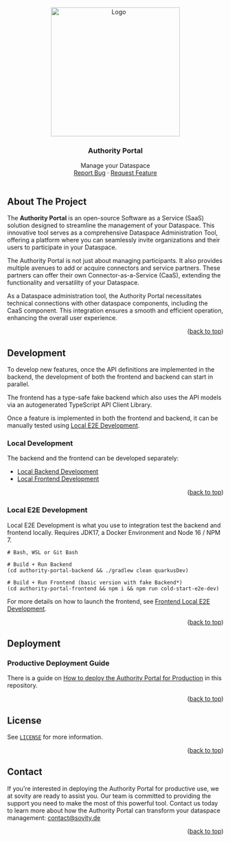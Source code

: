 <!-- Improved compatibility of back to top link: See: https://github.com/othneildrew/Best-README-Template/pull/73 -->

<a name="readme-top"></a>

<!-- PROJECT LOGO -->
<br />
<div align="center">
<a href="https://github.com/sovity/authority-portal">
<img src="https://raw.githubusercontent.com/sovity/edc-ui/main/src/assets/images/sovity_logo.svg" alt="Logo" width="300">
</a>

<h3 align="center">Authority Portal</h3>
<p align="center" style="padding-bottom:16px">
Manage your Dataspace
<br />
<a href="https://github.com/sovity/authority-portal/issues/new?assignees=&labels=kind%2Fbug&projects=&template=bug_report.yaml">Report Bug</a>
·
<a href="https://github.com/sovity/authority-portal/issues/new?template=feature_request.md">Request Feature</a>
</p>
</div>

## About The Project

The **Authority Portal** is an open-source Software as a Service (SaaS) solution designed to streamline the management of your Dataspace. This innovative tool serves as a comprehensive Dataspace Administration Tool, offering a platform where you can seamlessly invite organizations and their users to participate in your Dataspace.

The Authority Portal is not just about managing participants. It also provides multiple avenues to add or acquire connectors and service partners. These partners can offer their own Connector-as-a-Service (CaaS), extending the functionality and versatility of your Dataspace.

As a Dataspace administration tool, the Authority Portal necessitates technical connections with other dataspace components, including the CaaS component. This integration ensures a smooth and efficient operation, enhancing the overall user experience.

<p align="right">(<a href="#readme-top">back to top</a>)</p>

## Development

To develop new features, once the API definitions are implemented
in the backend, the development of both the frontend and backend can start in parallel.

The frontend has a type-safe fake backend which also uses the API models via an autogenerated TypeScript API Client
Library.

Once a feature is implemented in both the frontend and backend, it can be manually tested
using [Local E2E Development](#local-e2e-development).

### Local Development

The backend and the frontend can be developed separately:

- [Local Backend Development](authority-portal-backend/README.md#development)
- [Local Frontend Development](authority-portal-frontend/README.md#development)

<p align="right">(<a href="#readme-top">back to top</a>)</p>

### Local E2E Development

Local E2E Development is what you use to integration test the backend and frontend locally. Requires JDK17, a Docker
Environment and Node 16 / NPM 7.

```shell
# Bash, WSL or Git Bash

# Build + Run Backend
(cd authority-portal-backend && ./gradlew clean quarkusDev)

# Build + Run Frontend (basic version with fake Backend*)
(cd authority-portal-frontend && npm i && npm run cold-start-e2e-dev)
```

For more details on how to launch the frontend,
see [Frontend Local E2E Development](authority-portal-frontend/README.md#local-e2e-development).

<p align="right">(<a href="#readme-top">back to top</a>)</p>

## Deployment

### Productive Deployment Guide

There is a guide on [How to deploy the Authority Portal for Production](docs/deployment-guide/goals/production/README.md) in this
repository.

<p align="right">(<a href="#readme-top">back to top</a>)</p>

## License

See [`LICENSE`](./LICENSE) for more information.

<p align="right">(<a href="#readme-top">back to top</a>)</p>

## Contact

If you're interested in deploying the Authority Portal for productive use, we at sovity are ready to assist you. Our team is committed to providing the support you need to make the most of this powerful tool. Contact us today to learn more about how the Authority Portal can transform your dataspace management: contact@sovity.de

<p align="right">(<a href="#readme-top">back to top</a>)</p>
